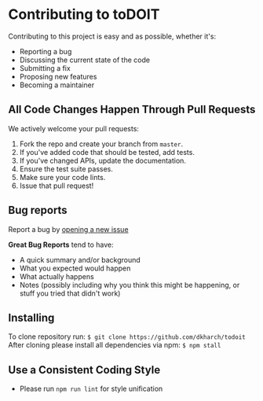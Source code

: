 # Contributing to toDOIT
Contributing to this project is easy and as possible, whether it's:

- Reporting a bug
- Discussing the current state of the code
- Submitting a fix
- Proposing new features
- Becoming a maintainer

## All Code Changes Happen Through Pull Requests
We actively welcome your pull requests:

1. Fork the repo and create your branch from `master`.
2. If you've added code that should be tested, add tests.
3. If you've changed APIs, update the documentation.
4. Ensure the test suite passes.
5. Make sure your code lints.
6. Issue that pull request!

## Bug reports
Report a bug by [opening a new issue]()

**Great Bug Reports** tend to have:

- A quick summary and/or background
- What you expected would happen
- What actually happens
- Notes (possibly including why you think this might be happening, or stuff you tried that didn't work)
## Installing
To clone repository run:
`$ git clone https://github.com/dkharch/todoit`
After cloning please install all dependencies via npm:
`$ npm stall`

## Use a Consistent Coding Style

* Please run `npm run lint` for style unification
